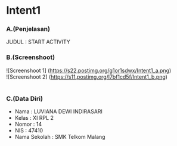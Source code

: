 # Intent1<br>
### A.(Penjelasan)
JUDUL : START ACTIVITY
<br>
### B.(Screenshoot)
![Screenshoot 1] (https://s22.postimg.org/g1or1sdwx/Intent1_a.png)<br>
![Screenshoot 2] (https://s11.postimg.org/l7bf1cd5f/Intent1_b.png)<br>
<br>
### C.(Data Diri)
- Nama    : LUVIANA DEWI INDIRASARI
- Kelas   : XI RPL 2
- Nomor   : 14
- NIS     : 47410
- Nama Sekolah  : SMK Telkom Malang
